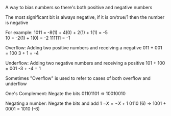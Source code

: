 A way to bias numbers so there's both positive and negative numbers

The most significant bit is always negative, if it is on/true/1 then the number is negative

For example:
	1011 = -8(1) + 4(0) + 2(1) + 1(1) = -5	
	10 = -2(1) + 1(0) = -2
	111111 = -1

Overflow:
	Adding two positive numbers and receiving a negative
	011 + 001 = 100 
	3 + 1 = -4

Underflow:
	Adding two negative numbers and receiving a positive
	101 + 100 = 001
	-3 + -4 = 1

Sometimes "Overflow" is used to refer to cases of both overflow and underflow

One's Complement:
	Negate the bits
	01101101 => 10010010

Negating a number:
	Negate the bits and add 1
	$-X = ¬X + 1$ 
	0110 (6) => 1001 + 0001 = 1010 (-6)